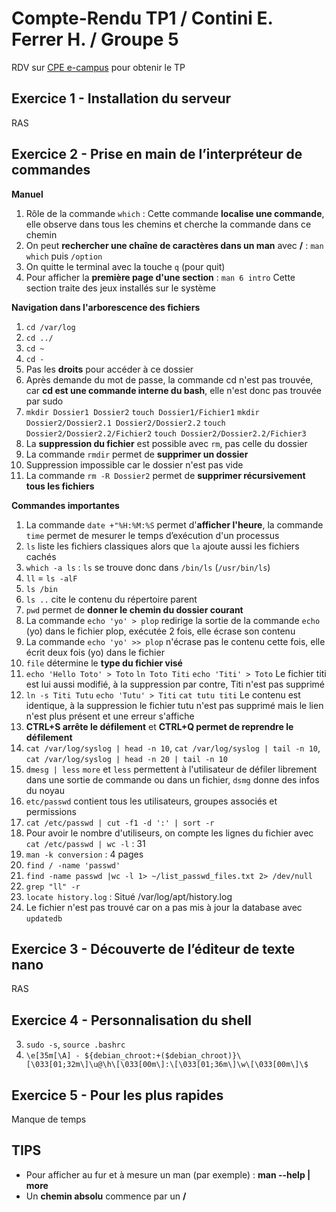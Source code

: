 
# Compte-Rendu TP1 / Contini E. Ferrer H. / Groupe 5

RDV sur [CPE e-campus](https://prod.e-campus.cpe.fr/pluginfile.php/36437/mod_resource/content/0/TP1.pdf) pour obtenir le TP

## Exercice 1 - Installation du serveur

RAS

## Exercice 2 - Prise en main de l’interpréteur de commandes

**Manuel**

1. Rôle de la commande `which` : Cette commande **localise une commande**, elle observe dans tous les chemins et cherche la commande dans ce chemin
2. On peut **rechercher une chaîne de caractères dans un man** avec **/** : `man which` puis `/option` 
3. On quitte le terminal avec la touche `q` (pour quit)
4. Pour afficher la **première page d'une section** : `man 6 intro` Cette section traite des jeux installés sur le système
 
 **Navigation dans l'arborescence des fichiers**

1. `cd /var/log`
2.  `cd ../`
3.  `cd ~`
4.  `cd -`
5.  Pas les **droits** pour accéder à ce dossier
6.  Après demande du mot de passe, la commande cd n'est pas trouvée, car **cd est une commande interne du bash**, elle n'est donc pas trouvée par sudo
7.  `mkdir Dossier1 Dossier2` `touch Dossier1/Fichier1` `mkdir Dossier2/Dossier2.1 Dossier2/Dossier2.2` `touch Dossier2/Dossier2.2/Fichier2` `touch Dossier2/Dossier2.2/Fichier3`
8. La **suppression du fichier** est possible avec `rm`, pas celle du dossier
9. La commande `rmdir` permet de **supprimer un dossier**
10. Suppression impossible car le dossier n'est pas vide
11. La commande `rm -R Dossier2` permet de **supprimer récursivement tous les fichiers**  

**Commandes importantes**

1. La commande `date +"%H:%M:%S` permet d'**afficher l'heure**, la commande `time` permet de mesurer le temps d’exécution d'un processus
2. `ls` liste les fichiers classiques alors que `la` ajoute aussi les fichiers cachés
3. `which -a ls` : `ls` se trouve donc dans `/bin/ls`  (`/usr/bin/ls`)
4. `ll` = `ls -alF`
5. `ls /bin`
6. `ls ..` cite le contenu du répertoire parent 
7. `pwd` permet de **donner le chemin du dossier courant**
8. La commande `echo 'yo' > plop` redirige la sortie de la commande `echo` (yo) dans le fichier plop, exécutée 2 fois, elle écrase son contenu
9. La commande `echo 'yo' >> plop` n'écrase pas le contenu cette fois, elle écrit deux fois (yo) dans le fichier
10. `file` détermine le **type du fichier visé**
11. `echo 'Hello Toto' > Toto` `ln Toto Titi` `echo 'Titi' > Toto` Le fichier titi est lui aussi modifié, à la suppression par contre, Titi n'est pas supprimé
12. `ln -s Titi Tutu` `echo 'Tutu' > Titi` `cat tutu titi` Le contenu est identique, à la suppression le fichier tutu n'est pas supprimé mais le lien n'est plus présent et une erreur s'affiche
13. **CTRL+S arrête le défilement** et **CTRL+Q permet de reprendre le défilement**
14. `cat /var/log/syslog | head -n 10`, `cat /var/log/syslog | tail -n 10`, `cat /var/log/syslog | head -n 20 | tail -n 10`
15. `dmesg | less` `more` et `less` permettent à l'utilisateur de défiler librement dans une sortie de commande ou dans un fichier, `dsmg` donne des infos du noyau
16. `etc/passwd` contient tous les utilisateurs, groupes associés et permissions 
17. `cat /etc/passwd | cut -f1 -d ':' | sort -r`
18. Pour avoir le nombre d'utiliseurs, on compte les lignes du fichier avec `cat /etc/passwd | wc -l` : 31
19. `man -k conversion` : 4 pages
20. `find / -name 'passwd'`
21. `find -name passwd |wc -l 1> ~/list_passwd_files.txt 2> /dev/null` 
22. `grep "ll" -r`
23. `locate history.log` : Situé /var/log/apt/history.log
24. Le fichier n'est pas trouvé car on a pas mis à jour la database avec `updatedb`

## Exercice 3 - Découverte de l’éditeur de texte nano

RAS

## Exercice 4 - Personnalisation du shell

3. `sudo -s`, `source .bashrc`
4. `\e[35m[\A] - ${debian_chroot:+($debian_chroot)}\[\033[01;32m\]\u@\h\[\033[00m\]:\[\033[01;36m\]\w\[\033[00m\]\$`

## Exercice 5 - Pour les plus rapides

Manque de temps 

## TIPS

- Pour afficher au fur et à mesure un man (par exemple) : **man --help | more**
- Un **chemin absolu** commence par un **/**
